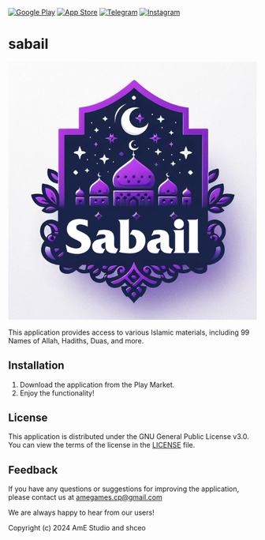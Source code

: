 [![Google Play](https://www.gstatic.com/android/market_images/web/play_prism_hlock_2x.png)](https://play.google.com/store/apps/details?id=your.package.name)
[![App Store](https://upload.wikimedia.org/wikipedia/commons/3/3c/Download_on_the_App_Store_Badge.svg)](https://apps.apple.com/app/your-app-name/idyourappid)
[![Telegram](https://upload.wikimedia.org/wikipedia/commons/thumb/8/82/Telegram_logo.svg/1024px-Telegram_logo.svg.png)](https://t.me/AmEGames)
[![Instagram](https://www.instagram.com/static/images/ico/favicon-192.png/68d99ba29cc8.png)](https://www.instagram.com/a.me.studio/)

# sabail

![App Icon](assets/images/appla.png)

This application provides access to various Islamic materials, including 99 Names of Allah, Hadiths, Duas, and more.


## Installation

1. Download the application from the Play Market.
2. Enjoy the functionality!

## License

This application is distributed under the GNU General Public License v3.0. You can view the terms of the license in the [LICENSE](LICENSE.md) file.

## Feedback

If you have any questions or suggestions for improving the application, please contact us at amegames.cp@gmail.com

We are always happy to hear from our users!

Copyright (c) 2024 AmE Studio and shceo